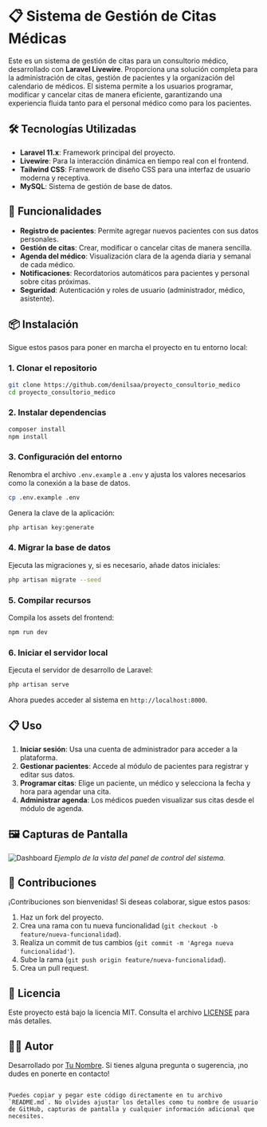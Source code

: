 # 📋 Sistema de Gestión de Citas Médicas

Este es un sistema de gestión de citas para un consultorio médico, desarrollado con **Laravel Livewire**. Proporciona una solución completa para la administración de citas, gestión de pacientes y la organización del calendario de médicos. El sistema permite a los usuarios programar, modificar y cancelar citas de manera eficiente, garantizando una experiencia fluida tanto para el personal médico como para los pacientes.

## 🛠️ Tecnologías Utilizadas

- **Laravel 11.x**: Framework principal del proyecto.
- **Livewire**: Para la interacción dinámica en tiempo real con el frontend.
- **Tailwind CSS**: Framework de diseño CSS para una interfaz de usuario moderna y receptiva.
- **MySQL**: Sistema de gestión de base de datos.

## 🚀 Funcionalidades

- **Registro de pacientes**: Permite agregar nuevos pacientes con sus datos personales.
- **Gestión de citas**: Crear, modificar o cancelar citas de manera sencilla.
- **Agenda del médico**: Visualización clara de la agenda diaria y semanal de cada médico.
- **Notificaciones**: Recordatorios automáticos para pacientes y personal sobre citas próximas.
- **Seguridad**: Autenticación y roles de usuario (administrador, médico, asistente).

## 📦 Instalación

Sigue estos pasos para poner en marcha el proyecto en tu entorno local:

### 1. Clonar el repositorio
```bash
git clone https://github.com/denilsaa/proyecto_consultorio_medico
cd proyecto_consultorio_medico
```

### 2. Instalar dependencias
```bash
composer install
npm install
```

### 3. Configuración del entorno
Renombra el archivo `.env.example` a `.env` y ajusta los valores necesarios como la conexión a la base de datos.
```bash
cp .env.example .env
```
Genera la clave de la aplicación:
```bash
php artisan key:generate
```

### 4. Migrar la base de datos
Ejecuta las migraciones y, si es necesario, añade datos iniciales:
```bash
php artisan migrate --seed
```

### 5. Compilar recursos
Compila los assets del frontend:
```bash
npm run dev
```

### 6. Iniciar el servidor local
Ejecuta el servidor de desarrollo de Laravel:
```bash
php artisan serve
```

Ahora puedes acceder al sistema en `http://localhost:8000`.

## 📋 Uso

1. **Iniciar sesión**: Usa una cuenta de administrador para acceder a la plataforma.
2. **Gestionar pacientes**: Accede al módulo de pacientes para registrar y editar sus datos.
3. **Programar citas**: Elige un paciente, un médico y selecciona la fecha y hora para agendar una cita.
4. **Administrar agenda**: Los médicos pueden visualizar sus citas desde el módulo de agenda.

## 🖼️ Capturas de Pantalla

![Dashboard](ruta/captura-dashboard.png)
*Ejemplo de la vista del panel de control del sistema.*

## 🤝 Contribuciones

¡Contribuciones son bienvenidas! Si deseas colaborar, sigue estos pasos:

1. Haz un fork del proyecto.
2. Crea una rama con tu nueva funcionalidad (`git checkout -b feature/nueva-funcionalidad`).
3. Realiza un commit de tus cambios (`git commit -m 'Agrega nueva funcionalidad'`).
4. Sube la rama (`git push origin feature/nueva-funcionalidad`).
5. Crea un pull request.

## 📝 Licencia

Este proyecto está bajo la licencia MIT. Consulta el archivo [LICENSE](LICENSE) para más detalles.

## 👨‍💻 Autor

Desarrollado por [Tu Nombre](https://github.com/tu-usuario). Si tienes alguna pregunta o sugerencia, ¡no dudes en ponerte en contacto!
```

Puedes copiar y pegar este código directamente en tu archivo `README.md`. No olvides ajustar los detalles como tu nombre de usuario de GitHub, capturas de pantalla y cualquier información adicional que necesites.
